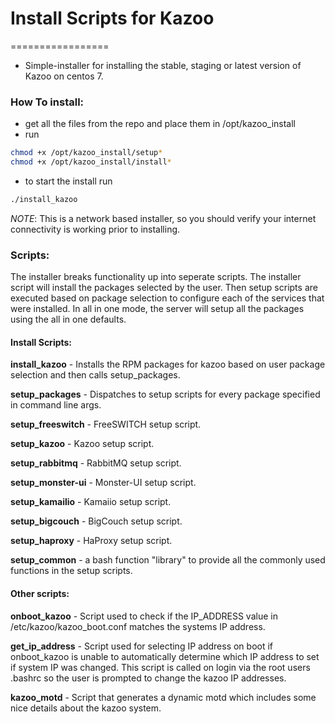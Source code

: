 # Install Scripts for Kazoo
=================

* Simple-installer for installing the stable, staging or latest version of Kazoo on centos 7.


### How To install: 
* get all the files from the repo and place them in /opt/kazoo_install 
* run 
```bash 
chmod +x /opt/kazoo_install/setup*
chmod +x /opt/kazoo_install/install*  
``` 
* to start the install run 
```bash
./install_kazoo
```

_NOTE_: This is a network based installer, so you should verify your internet connectivity is working prior to installing. 


### Scripts: 
The installer breaks functionality up into seperate scripts. The installer script will install the packages selected by the user. Then setup scripts are executed based on package selection to configure each of the services that were installed. In all in one mode, the server will setup all the packages using the all in one defaults. 

#### Install Scripts:
**install_kazoo**    - Installs the RPM packages for kazoo based on user package selection and then calls setup_packages.

**setup_packages**   - Dispatches to setup scripts for every package specified in command line args. 

**setup_freeswitch** - FreeSWITCH setup script. 

**setup_kazoo**      - Kazoo setup script. 

**setup_rabbitmq**   - RabbitMQ setup script. 

**setup_monster-ui** - Monster-UI setup script.

**setup_kamailio**   - Kamaiio setup script. 

**setup_bigcouch**   - BigCouch setup script. 

**setup_haproxy**    - HaProxy setup script. 

**setup_common**     - a bash function "library" to provide all the commonly used functions in the setup scripts. 

#### Other scripts: 
**onboot_kazoo**     - Script used to check if the IP_ADDRESS value in /etc/kazoo/kazoo_boot.conf matches the systems IP address. 

**get_ip_address**   - Script used for selecting IP address on boot if onboot_kazoo is unable to automatically determine which IP address to set if system IP was changed. This script is called on login via the root users .bashrc so the user is prompted to change the kazoo IP addresses. 

**kazoo_motd**       - Script that generates a dynamic motd which includes some nice details about the kazoo system. 











